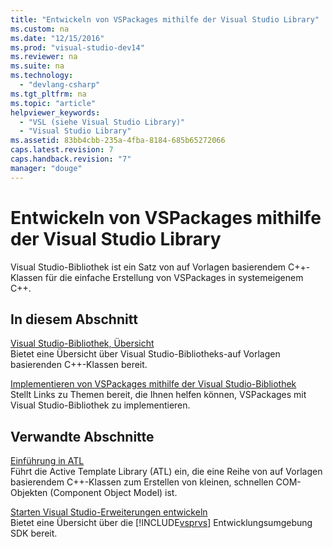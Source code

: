 ```yaml
---
title: "Entwickeln von VSPackages mithilfe der Visual Studio Library"
ms.custom: na
ms.date: "12/15/2016"
ms.prod: "visual-studio-dev14"
ms.reviewer: na
ms.suite: na
ms.technology: 
  - "devlang-csharp"
ms.tgt_pltfrm: na
ms.topic: "article"
helpviewer_keywords: 
  - "VSL (siehe Visual Studio Library)"
  - "Visual Studio Library"
ms.assetid: 83bb4cbb-235a-4fba-8184-685b65272066
caps.latest.revision: 7
caps.handback.revision: "7"
manager: "douge"
---
```

# Entwickeln von VSPackages mithilfe der Visual Studio Library
Visual Studio\-Bibliothek ist ein Satz von auf Vorlagen basierendem C\+\+\-Klassen für die einfache Erstellung von VSPackages in systemeigenem C\+\+.  
  
## In diesem Abschnitt  
 [Visual Studio\-Bibliothek, Übersicht](../misc/visual-studio-library-overview.md)  
 Bietet eine Übersicht über Visual Studio\-Bibliotheks\-auf Vorlagen basierenden C\+\+\-Klassen bereit.  
  
 [Implementieren von VSPackages mithilfe der Visual Studio\-Bibliothek](../misc/implementing-vspackages-by-using-the-visual-studio-library.md)  
 Stellt Links zu Themen bereit, die Ihnen helfen können, VSPackages mit Visual Studio\-Bibliothek zu implementieren.  
  
## Verwandte Abschnitte  
 [Einführung in ATL](../atl/introduction-to-atl.md)  
 Führt die Active Template Library \(ATL\) ein, die eine Reihe von auf Vorlagen basierendem C\+\+\-Klassen zum Erstellen von kleinen, schnellen COM\-Objekten \(Component Object Model\) ist.  
  
 [Starten Visual Studio\-Erweiterungen entwickeln](../Topic/Starting%20to%20Develop%20Visual%20Studio%20Extensions.md)  
 Bietet eine Übersicht über die [!INCLUDE[vsprvs](../assembler/masm/includes/vsprvs_md.md)] Entwicklungsumgebung SDK bereit.